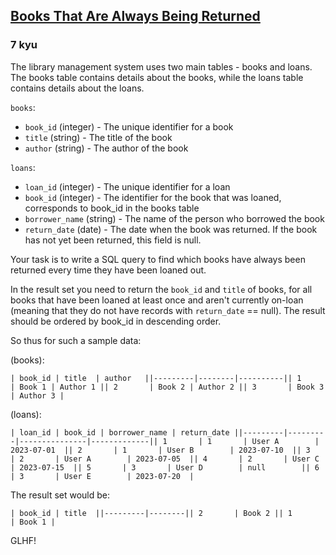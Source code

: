 <h2><a href=https://www.codewars.com/kata/64bfc4ee58cbf00c0858a5b1/train/sql target="_blank">Books That Are Always Being Returned</a></h2><h3>7 kyu</h3><p>The library management system uses two main tables - books and loans. The books table contains details about the books, while the loans table contains details about the loans.</p><p><code>books</code>:</p><ul><li><code>book_id</code> (integer) - The unique identifier for a book</li><li><code>title</code> (string) - The title of the book</li><li><code>author</code> (string) - The author of the book</li></ul><p><code>loans</code>:</p><ul><li><code>loan_id</code> (integer) - The unique identifier for a loan</li><li><code>book_id</code> (integer) - The identifier for the book that was loaned, corresponds to book_id in the books table</li><li><code>borrower_name</code> (string) - The name of the person who borrowed the book</li><li><code>return_date</code> (date) - The date when the book was returned. If the book has not yet been returned, this field is null.</li></ul><p>Your task is to write a SQL query to find which books have always been returned every time they have been loaned out.</p><p>In the result set you need to return the <code>book_id</code> and <code>title</code> of books, for all books that have been loaned at least once and aren't currently on-loan (meaning that they do not have records with <code>return_date</code> == null). The result should be ordered by book_id in descending order.</p><p>So thus for such a sample data:</p><p>(books):</p><pre><code>| book_id | title  | author   ||---------|--------|----------|| 1       | Book 1 | Author 1 || 2       | Book 2 | Author 2 || 3       | Book 3 | Author 3 |</code></pre><p>(loans):</p><pre><code>| loan_id | book_id | borrower_name | return_date ||---------|---------|---------------|-------------|| 1       | 1       | User A        | 2023-07-01  || 2       | 1       | User B        | 2023-07-10  || 3       | 2       | User A        | 2023-07-05  || 4       | 2       | User C        | 2023-07-15  || 5       | 3       | User D        | null        || 6       | 3       | User E        | 2023-07-20  |</code></pre><p>The result set would be:</p><pre><code>| book_id | title  ||---------|--------|| 2       | Book 2 || 1       | Book 1 |</code></pre><p>GLHF!</p>